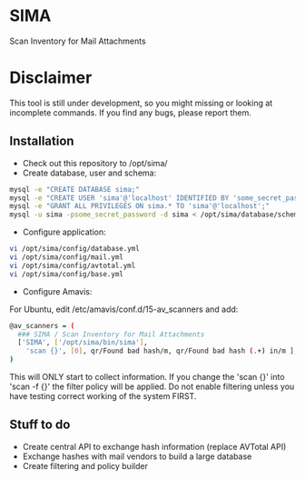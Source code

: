 # SIMA
Scan Inventory for Mail Attachments

# Disclaimer

This tool is still under development, so you might missing or looking at incomplete commands.
If you find any bugs, please report them.

## Installation

- Check out this repository to /opt/sima/
- Create database, user and schema:

```bash
mysql -e "CREATE DATABASE sima;"
mysql -e "CREATE USER 'sima'@'localhost' IDENTIFIED BY 'some_secret_password';"
mysql -e "GRANT ALL PRIVILEGES ON sima.* TO 'sima'@'localhost';"
mysql -u sima -psome_secret_password -d sima < /opt/sima/database/schema.sql
```

- Configure application:

```bash
vi /opt/sima/config/database.yml
vi /opt/sima/config/mail.yml
vi /opt/sima/config/avtotal.yml
vi /opt/sima/config/base.yml
```

- Configure Amavis:

For Ubuntu, edit /etc/amavis/conf.d/15-av_scanners and add:

```bash
@av_scanners = (
  ### SIMA / Scan Inventory for Mail Attachments
  ['SIMA', ['/opt/sima/bin/sima'],
    'scan {}', [0], qr/Found bad hash/m, qr/Found bad hash (.+) in/m ],
)
```

This will ONLY start to collect information. If you change the 'scan {}' into 'scan -f {}'
the filter policy will be applied. Do not enable filtering unless you have testing correct
working of the system FIRST.


## Stuff to do

- Create central API to exchange hash information (replace AVTotal API)
- Exchange hashes with mail vendors to build a large database
- Create filtering and policy builder

